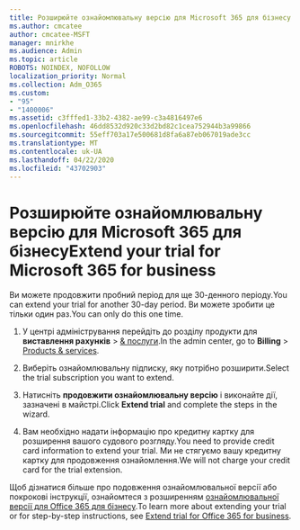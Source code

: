 ```yaml
---
title: Розширюйте ознайомлювальну версію для Microsoft 365 для бізнесу
ms.author: cmcatee
author: cmcatee-MSFT
manager: mnirkhe
ms.audience: Admin
ms.topic: article
ROBOTS: NOINDEX, NOFOLLOW
localization_priority: Normal
ms.collection: Adm_O365
ms.custom:
- "95"
- "1400006"
ms.assetid: c3fffed1-33b2-4382-ae99-c3a4816497e6
ms.openlocfilehash: 46dd8532d920c33d2bd82c1cea752944b3a99866
ms.sourcegitcommit: 55eff703a17e500681d8fa6a87eb067019ade3cc
ms.translationtype: MT
ms.contentlocale: uk-UA
ms.lasthandoff: 04/22/2020
ms.locfileid: "43702903"
---
```

# <a name="extend-your-trial-for-microsoft-365-for-business"></a><span data-ttu-id="a5e47-102">Розширюйте ознайомлювальну версію для Microsoft 365 для бізнесу</span><span class="sxs-lookup"><span data-stu-id="a5e47-102">Extend your trial for Microsoft 365 for business</span></span>

<span data-ttu-id="a5e47-103">Ви можете продовжити пробний період для ще 30-денного періоду.</span><span class="sxs-lookup"><span data-stu-id="a5e47-103">You can extend your trial for another 30-day period.</span></span> <span data-ttu-id="a5e47-104">Ви можете зробити це тільки один раз.</span><span class="sxs-lookup"><span data-stu-id="a5e47-104">You can only do this one time.</span></span>
  
1. <span data-ttu-id="a5e47-105">У центрі адміністрування перейдіть до розділу продукти для **виставлення рахунків** \> [& послуги](https://portal.office.com/adminportal/home#/subscriptions).</span><span class="sxs-lookup"><span data-stu-id="a5e47-105">In the admin center, go to **Billing** \> [Products & services](https://portal.office.com/adminportal/home#/subscriptions).</span></span>

2. <span data-ttu-id="a5e47-106">Виберіть ознайомлювальну підписку, яку потрібно розширити.</span><span class="sxs-lookup"><span data-stu-id="a5e47-106">Select the trial subscription you want to extend.</span></span>

3. <span data-ttu-id="a5e47-107">Натисніть **продовжити ознайомлювальну версію** і виконайте дії, зазначені в майстрі.</span><span class="sxs-lookup"><span data-stu-id="a5e47-107">Click **Extend trial** and complete the steps in the wizard.</span></span>

4. <span data-ttu-id="a5e47-108">Вам необхідно надати інформацію про кредитну картку для розширення вашого судового розгляду.</span><span class="sxs-lookup"><span data-stu-id="a5e47-108">You need to provide credit card information to extend your trial.</span></span> <span data-ttu-id="a5e47-109">Ми не стягуємо вашу кредитну картку для продовження ознайомлення.</span><span class="sxs-lookup"><span data-stu-id="a5e47-109">We will not charge your credit card for the trial extension.</span></span>

<span data-ttu-id="a5e47-110">Щоб дізнатися більше про подовження ознайомлювальної версії або покрокові інструкції, ознайомтеся з розширенням [ознайомлювальної версії для Office 365 для бізнесу](https://docs.microsoft.com/microsoft-365/commerce/extend-your-trial).</span><span class="sxs-lookup"><span data-stu-id="a5e47-110">To learn more about extending your trial or for step-by-step instructions, see [Extend trial for Office 365 for business](https://docs.microsoft.com/microsoft-365/commerce/extend-your-trial).</span></span>
